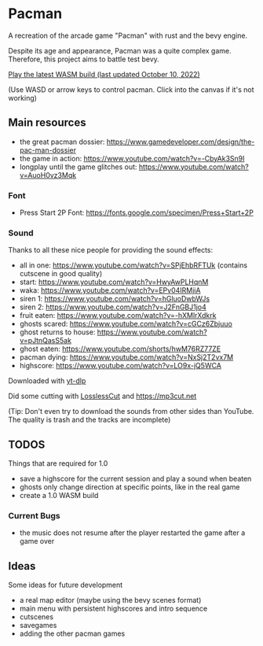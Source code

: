 # Pacman
A recreation of the arcade game "Pacman" with rust and the bevy engine.

Despite its age and appearance, Pacman was a quite complex game. Therefore, this project aims to battle test bevy.

[Play the latest WASM build (last updated October 10, 2022)](https://warhorst.github.io/pacman/)

(Use WASD or arrow keys to control pacman. Click into the canvas if it's not working)

## Main resources
- the great pacman dossier: https://www.gamedeveloper.com/design/the-pac-man-dossier
- the game in action: https://www.youtube.com/watch?v=-CbyAk3Sn9I
- longplay until the game glitches out: https://www.youtube.com/watch?v=AuoH0vz3Mqk

### Font
- Press Start 2P Font: https://fonts.google.com/specimen/Press+Start+2P

### Sound
Thanks to all these nice people for providing the sound effects:
- all in one: https://www.youtube.com/watch?v=SPjEhbRFTUk (contains cutscene in good quality)
- start: https://www.youtube.com/watch?v=HwyAwPLHqnM
- waka: https://www.youtube.com/watch?v=EPv04IRMjiA
- siren 1: https://www.youtube.com/watch?v=hGluoDwbWJs
- siren 2: https://www.youtube.com/watch?v=J2FnGBJ1jo4
- fruit eaten: https://www.youtube.com/watch?v=-hXMlrXdkrk
- ghosts scared: https://www.youtube.com/watch?v=cGCz6Zbjuuo
- ghost returns to house: https://www.youtube.com/watch?v=pJtnQasS5ak
- ghost eaten: https://www.youtube.com/shorts/hwM76RZ77ZE
- pacman dying: https://www.youtube.com/watch?v=NxSj2T2vx7M
- highscore: https://www.youtube.com/watch?v=LO9x-jQ5WCA

Downloaded with [yt-dlp](https://github.com/yt-dlp/yt-dlp)

Did some cutting with [LosslessCut](https://github.com/mifi/lossless-cut) and https://mp3cut.net

(Tip: Don't even try to download the sounds from other sides than YouTube. The quality is trash and the tracks are incomplete)


## TODOS
Things that are required for 1.0
- save a highscore for the current session and play a sound when beaten
- ghosts only change direction at specific points, like in the real game
- create a 1.0 WASM build

### Current Bugs
- the music does not resume after the player restarted the game after a game over

## Ideas
Some ideas for future development
- a real map editor (maybe using the bevy scenes format)
- main menu with persistent highscores and intro sequence
- cutscenes
- savegames
- adding the other pacman games